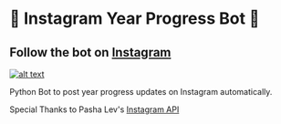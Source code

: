 # 🤖 Instagram Year Progress Bot 🤖

## Follow the bot on [Instagram](https://instagram.com/yearprogress)

[![alt text](https://github.com/krnblni/Instagram_Year_Progress_Bot/blob/master/progress%20images/year-progress-bot-logo.png "Follow the bot on Instagram")](https://instagram.com/yearprogress)

Python Bot to post year progress updates on Instagram automatically.

Special Thanks to Pasha Lev's [Instagram API](https://github.com/LevPasha/Instagram-API-python)
